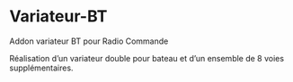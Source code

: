 # Variateur-BT
Addon variateur BT pour Radio Commande 


Réalisation d’un variateur double pour bateau et d’un ensemble de 8 voies supplémentaires.
